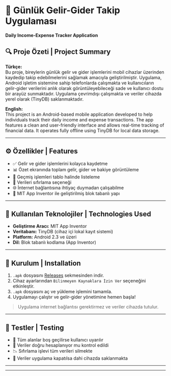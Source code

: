 # 📱 Günlük Gelir-Gider Takip Uygulaması  
**Daily Income-Expense Tracker Application**

## 🔍 Proje Özeti | Project Summary

**Türkçe:**  
Bu proje, bireylerin günlük gelir ve gider işlemlerini mobil cihazlar üzerinden kaydedip takip edebilmelerini sağlamak amacıyla geliştirilmiştir. Uygulama, Android işletim sistemine sahip telefonlarda çalışmakta ve kullanıcıların gelir-gider verilerini anlık olarak görüntüleyebileceği sade ve kullanıcı dostu bir arayüz sunmaktadır. Uygulama çevrimdışı çalışmakta ve veriler cihazda yerel olarak (TinyDB) saklanmaktadır.

**English:**  
This project is an Android-based mobile application developed to help individuals track their daily income and expense transactions. The app features a clean and user-friendly interface and allows real-time tracking of financial data. It operates fully offline using TinyDB for local data storage.

---

## ⚙️ Özellikler | Features

- ✅ Gelir ve gider işlemlerini kolayca kaydetme  
- 📊 Özet ekranında toplam gelir, gider ve bakiye görüntüleme  
- 📁 Geçmiş işlemleri tablo halinde listeleme  
- 🔄 Verileri sıfırlama seçeneği  
- 🌐 İnternet bağlantısına ihtiyaç duymadan çalışabilme  
- 📱 MIT App Inventor ile geliştirilmiş blok tabanlı yapı

---

## 🧩 Kullanılan Teknolojiler | Technologies Used

- **Geliştirme Aracı:** MIT App Inventor  
- **Veritabanı:** TinyDB (cihaz içi lokal kayıt sistemi)  
- **Platform:** Android 2.3 ve üzeri  
- **Dil:** Blok tabanlı kodlama (App Inventor)

---

## 🚀 Kurulum | Installation

1. `.apk` dosyasını [Releases](https://github.com/kullaniciadi/projeadi/releases) sekmesinden indir.
2. Cihaz ayarlarından `Bilinmeyen Kaynaklara İzin Ver` seçeneğini etkinleştir.
3. `.apk` dosyasını aç ve yükleme işlemini tamamla.
4. Uygulamayı çalıştır ve gelir-gider yönetimine hemen başla!

> Uygulama internet bağlantısı gerektirmez ve veriler cihazda tutulur.
> 
---

## 🧪 Testler | Testing

- 🧾 Tüm alanlar boş geçilirse kullanıcı uyarılır  
- 🔁 Veriler doğru hesaplanıyor mu kontrol edildi  
- 📉 Sıfırlama işlevi tüm verileri silmekte  
- 💾 Veriler uygulama kapatılsa dahi cihazda saklanmakta

---


---
